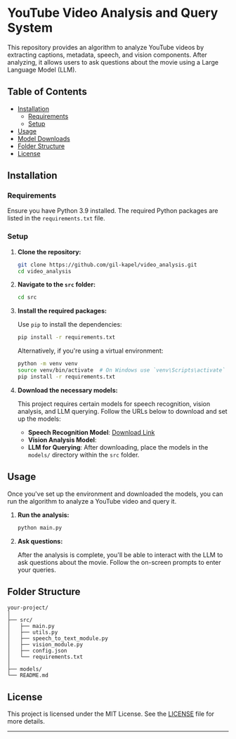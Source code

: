# YouTube Video Analysis and Query System

This repository provides an algorithm to analyze YouTube videos by extracting captions, metadata, speech, and vision components. After analyzing, it allows users to ask questions about the movie using a Large Language Model (LLM).

## Table of Contents

- [Installation](#installation)
  - [Requirements](#requirements)
  - [Setup](#setup)
- [Usage](#usage)
- [Model Downloads](#model-downloads)
- [Folder Structure](#folder-structure)
- [License](#license)

## Installation

### Requirements

Ensure you have Python 3.9 installed. The required Python packages are listed in the `requirements.txt` file.

### Setup

1. **Clone the repository:**

   ```bash
   git clone https://github.com/gil-kapel/video_analysis.git
   cd video_analysis
   ```

2. **Navigate to the `src` folder:**

   ```bash
   cd src
   ```

3. **Install the required packages:**

   Use `pip` to install the dependencies:

   ```bash
   pip install -r requirements.txt
   ```

   Alternatively, if you're using a virtual environment:

   ```bash
   python -m venv venv
   source venv/bin/activate  # On Windows use `venv\Scripts\activate`
   pip install -r requirements.txt
   ```

4. **Download the necessary models:**

   This project requires certain models for speech recognition, vision analysis, and LLM querying. Follow the URLs below to download and set up the models:

   - **Speech Recognition Model**: [Download Link](https://openaipublic.azureedge.net/main/whisper/models/345ae4da62f9b3d59415adc60127b97c714f32e89e936602e85993674d08dcb1/medium.pt)
   - **Vision Analysis Model**:
   - **LLM for Querying**: 
   After downloading, place the models in the `models/` directory within the `src` folder.

## Usage

Once you've set up the environment and downloaded the models, you can run the algorithm to analyze a YouTube video and query it.

1. **Run the analysis:**

   ```bash
   python main.py
   ```

2. **Ask questions:**

   After the analysis is complete, you'll be able to interact with the LLM to ask questions about the movie. Follow the on-screen prompts to enter your queries.


## Folder Structure

```
your-project/
│
├── src/
│   ├── main.py                  
│   ├── utils.py                   
│   ├── speech_to_text_module.py  
│   ├── vision_module.py    
│   ├── config.json
│   └── requirements.txt     
│
├── models/
└── README.md            
```

## License

This project is licensed under the MIT License. See the [LICENSE](LICENSE) file for more details.

---